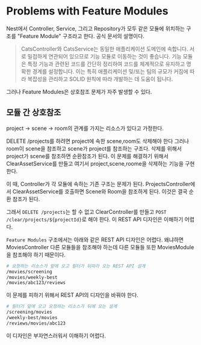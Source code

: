 # Problems with Feature Modules

Nest에서 Controller, Service, 그리고 Repository가 모두 같은 모듈에 위치하는 구조를 "Feature Module" 구조라고 한다.
공식 문서의 설명이다.

> CatsController와 CatsService는 동일한 애플리케이션 도메인에 속합니다.
> 서로 밀접하게 연관되어 있으므로 기능 모듈로 이동하는 것이 좋습니다.
> 기능 모듈은 특정 기능과 관련된 코드를 간단히 정리하여 코드를 체계적으로 유지하고 명확한 경계를 설정합니다.
> 이는 특히 애플리케이션 및/또는 팀의 규모가 커짐에 따라 복잡성을 관리하고 SOLID 원칙에 따라 개발하는 데 도움이 됩니다.

그러나 Feature Modules은 상호참조 문제가 자주 발생할 수 있다.

## 모듈 간 상호참조

project -> scene -> room의 관계를 가지는 리소스가 있다고 가정한다.

DELETE /projects를 하려면 project에 속한 scene,room도 삭제해야 한다
그러나 room이 scene을 참조하고 scene가 project를 참조하는 구조다.
삭제를 위해서 project가 scene를 참조하면 순환참조가 된다.
이 문제를 해결하기 위해서 ClearAssetService를 만들고 여기서 project,scene,roome을 삭제하는 기능을 구현한다.

이 때, Controller가 각 모듈에 속하는 기존 구조는 문제가 된다.
ProjectsController에서 ClearAssetService를 호출하면 Scene와 Room을 참조하게 된다.
이것은 결국 순환 참조가 된다.

그래서 `DELETE /projects`는 할 수 없고 ClearController를 만들고 `POST /clear/projects/${projectId}`로 해야 한다.
이 REST API 디자인은 이해하기 어렵다.

`Feature Modules` 구조에서는 아래와 같은 REST API 디자인은 어렵다. 왜냐하면 MoviesController 다른 모듈들을 참조해야 하는데 다른 모듈들 또한 MoviesModule을 참조해야 하기 때문이다.

```sh
# 요청하는 리소스가 앞에 오고 필터가 뒤따라 오는 REST API 설계
/movies/screening
/movies/weekly-best
/movies/abc123/reviews
```

이 문제를 피하기 위해서 REST API의 디자인을 바꿔야 한다.

```sh
# 필터가 앞에 오고 요청하는 리소스가 뒤에 오는 설계
/screening/movies
/weekly-best/movies
/reviews/movies/abc123
```

이 디자인은 부자연스러워서 이해하기 어렵다.
